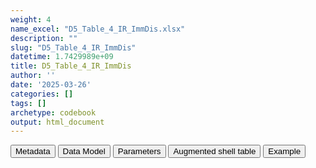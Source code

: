 ```yaml
---
weight: 4
name_excel: "D5_Table_4_IR_ImmDis.xlsx"
description: ""
slug: "D5_Table_4_IR_ImmDis"
datetime: 1.7429989e+09
title: D5_Table_4_IR_ImmDis
author: ''
date: '2025-03-26'
categories: []
tags: []
archetype: codebook
output: html_document
---
```


<script src="/rmarkdown-libs/core-js/shim.min.js"></script>
<script src="/rmarkdown-libs/react/react.min.js"></script>
<script src="/rmarkdown-libs/react/react-dom.min.js"></script>
<script src="/rmarkdown-libs/reactwidget/react-tools.js"></script>
<script src="/rmarkdown-libs/htmlwidgets/htmlwidgets.js"></script>
<link href="/rmarkdown-libs/reactable/reactable.css" rel="stylesheet" />
<script src="/rmarkdown-libs/reactable-binding/reactable.js"></script>
<div class="tab">
<button class="tablinks" onclick="openCity(event, &#39;Metadata&#39;)" id="defaultOpen">Metadata</button>
<button class="tablinks" onclick="openCity(event, &#39;Data Model&#39;)">Data Model</button>
<button class="tablinks" onclick="openCity(event, &#39;Parameters&#39;)">Parameters</button>
<button class="tablinks" onclick="openCity(event, &#39;Augmented shell table&#39;)">Augmented shell table</button>
<button class="tablinks" onclick="openCity(event, &#39;Example&#39;)">Example</button>
</div>
<div id="Metadata" class="tabcontent">
<div id="htmlwidget-1" class="reactable html-widget" style="width:auto;height:600px;"></div>
<script type="application/json" data-for="htmlwidget-1">{"x":{"tag":{"name":"Reactable","attribs":{"data":{"metadata_name":["Name of the dataset","Content of the dataset","Unit of observation","Dataset where the list of UoOs is fully listed and with 1 record per UoO","How many observations per UoO","NxUoO","Variables capturing the UoO","Primary key","Parameters",null,null,null,null,null,null,null,null,null,null,null],"metadata_content":["D5_Table_4_IR_{ImmDis}","IR of flares (first, second, third)","datasource",null,"1","1","datasource","datasource","ImmDis",null,null,null,null,null,null,null,null,null,null,null]},"columns":[{"id":"metadata_name","name":"metadata_name","type":"character"},{"id":"metadata_content","name":"metadata_content","type":"character"}],"sortable":false,"searchable":true,"pagination":false,"highlight":true,"bordered":true,"striped":true,"style":{"maxWidth":1800},"height":"600px","dataKey":"5bfa67a8f6a04d94a6f395a2e39be2fb"},"children":[]},"class":"reactR_markup"},"evals":[],"jsHooks":[]}</script>
</div>
<div id="Data Model" class="tabcontent">
<div id="htmlwidget-2" class="reactable html-widget" style="width:auto;height:600px;"></div>
<script type="application/json" data-for="htmlwidget-2">{"x":{"tag":{"name":"Reactable","attribs":{"data":{"Varname":["ds","n_1_","n_2_","py_0_","n3_","py_1_","m_1_0_","ir_1_","ll_1_","ul_1_","npr_1_","pypr_1_","mpr_1_","irpr_1_","llpr_1","ulpr_1","n_1_2_","m_2_0_","ir_2_","ll_2_"],"Description":["data source name, as stored in CDM_SOURCE, plus possible specification of subpopulation","Total cohort population","Number of persons who started the follow-up 90 days after the inclusion to the cohort","Total follow-up time regardless of interruptions from start of follow-up (90 days after T0) (PY)","Number of flares between cohort entry and start of follow up","Follow-up time (PY) until censor or first flare, excluding interruptions","Number of persons who develop a first flare-up episode","IR of first flare-up episode (Number of persons who develop a first flare-up episode/Follow-up time (PY) until censor or first flare, excluding interruptions)","Lower limit of the 95% confidence interval of ir_1_","upper limit of the 95% confidence interval of ir_1_","Number of persons who have at least one pregnancy after start of follow-up","Total follow-up time regardless of interruptions from start of follow-up (PY) while persons are pregnant","Number of persons who develop a first flare-up episode while they are pregnant","IR of first flare-up episode while pregnant, per 100,000 PY","Lower limit of the 95% confidence interval of irpr_1_","upper limit of the 95% confidence interval of irpr_1_","Number of persons still in the study 90 days after first flare","Number of persons who develop a second flare-up episode","IR of second flare-up episode, per 100,000 PY","Lower limit of the 95% confidence interval of ir_2_"],"Format":[null,null,null,null,null,null,null,null,null,null,null,null,null,null,null,null,null,null,null,null],"Vocabulary":["BIFAP_PC\r\nBIFAP_PC_HOSP\r\nSIDIAP\r\nVID\r\nEPICHRON\r\nPEDIANET\r\nDNR\r\nNNR\r\nFHR\r\nSNDS\r\nCPRD",null,null,null,null,null,null,null,null,null,null,null,null,null,null,null,null,null,null,null],"Description / Notes":[null,null,null,null,null,null,null,null,null,null,null,null,null,null,null,null,null,null,null,null],"Parameters":[null,null,null,null,null,null,null,null,null,null,null,null,null,null,null,null,null,null,null,null],"Source tables and variables":[null,"D5_Table_1_Attrition_{ImmDis}/n_6","D5_Table_1_Attrition_{ImmDis}/n_9",null,null,null,null,null,null,null,null,null,null,null,null,null,null,null,null,null],"Retrieved":[null,"yes","yes",null,null,null,null,null,null,null,null,null,null,null,null,null,null,null,null,null],"Calculated":[null,null,null,"yes","yes","yes","yes","yes","yes","yes","yes","yes","yes","yes","yes","yes","yes","yes","yes","yes"],"Algorithm_id":[null,null,null,null,null,null,null,null,null,null,null,null,null,null,null,null,null,null,null,null],"Rule":[null,null,null,null,null,null,null,"round(100,000*m_1_0/py_1_,.1)","Ulm formula","Ulm formula",null,null,null,"round(100,000*mpr1_/pypr1_,.1)","Ulm formula","Ulm formula",null,null,"round(100,000*m_2_0/py_2_,.1)","Ulm formula"]},"columns":[{"id":"Varname","name":"Varname","type":"character"},{"id":"Description","name":"Description","type":"character"},{"id":"Format","name":"Format","type":"logical"},{"id":"Vocabulary","name":"Vocabulary","type":"character"},{"id":"Description / Notes","name":"Description / Notes","type":"logical"},{"id":"Parameters","name":"Parameters","type":"logical"},{"id":"Source tables and variables","name":"Source tables and variables","type":"character"},{"id":"Retrieved","name":"Retrieved","type":"character"},{"id":"Calculated","name":"Calculated","type":"character"},{"id":"Algorithm_id","name":"Algorithm_id","type":"logical"},{"id":"Rule","name":"Rule","type":"character"}],"sortable":false,"searchable":true,"pagination":false,"highlight":true,"bordered":true,"striped":true,"style":{"maxWidth":1800},"height":"600px","dataKey":"36e860511d852c93b83ede1fe74db016"},"children":[]},"class":"reactR_markup"},"evals":[],"jsHooks":[]}</script>
</div>
<div id="Parameters" class="tabcontent">
<div id="htmlwidget-3" class="reactable html-widget" style="width:auto;height:600px;"></div>
<script type="application/json" data-for="htmlwidget-3">{"x":{"tag":{"name":"Reactable","attribs":{"data":{"parameter":["ImmDis","ImmDis","ImmDis","ImmDis","ImmDis","ImmDis","ImmDis","ImmDis","ImmDis","ImmDis",null,null,null,null,null,null,null,null,null,null],"value":["E_GRAVES_AESI","Im_HASHIMOTO_AESI","V_PAN_AESI","M_ARTRHEU_AESI","M_ARTPSORIATIC_AESI","N_DEMYELMS_AESI","SK_ERYTHEMANODOSUM_AESI","Im_SLE_AESI","D_ULCERATIVECOLITIS_AESI","D_HEPATITISAUTOIMMUNE_AESI",null,null,null,null,null,null,null,null,null,null],"label":["Graves","Hashimoto","Polyarteritis nodose","Rheumatoid arthritis","Psoriatic arthritis","Multiple sclerosis","Erythema nodosum","SLE","Ulcerative colitis","Autoimmune hepatitis",null,null,null,null,null,null,null,null,null,null],"parameter_in_program":["immune_diseases_in_the_study","immune_diseases_in_the_study","immune_diseases_in_the_study","immune_diseases_in_the_study","immune_diseases_in_the_study","immune_diseases_in_the_study","immune_diseases_in_the_study","immune_diseases_in_the_study","immune_diseases_in_the_study","immune_diseases_in_the_study",null,null,null,null,null,null,null,null,null,null],"set_in_step":[null,null,null,null,null,null,null,null,null,null,null,null,null,null,null,null,null,null,null,null],"notes":[null,null,null,null,null,null,null,null,null,null,null,null,null,null,null,null,null,null,null,null]},"columns":[{"id":"parameter","name":"parameter","type":"character"},{"id":"value","name":"value","type":"character"},{"id":"label","name":"label","type":"character"},{"id":"parameter_in_program","name":"parameter_in_program","type":"character"},{"id":"set_in_step","name":"set_in_step","type":"logical"},{"id":"notes","name":"notes","type":"logical"}],"sortable":false,"searchable":true,"pagination":false,"highlight":true,"bordered":true,"striped":true,"style":{"maxWidth":1800},"height":"600px","dataKey":"43e20ea6d74466c41071f549c1995617"},"children":[]},"class":"reactR_markup"},"evals":[],"jsHooks":[]}</script>
</div>
<div id="Augmented shell table" class="tabcontent">
<div id="htmlwidget-4" class="reactable html-widget" style="width:auto;height:600px;"></div>
<script type="application/json" data-for="htmlwidget-4">{"x":{"tag":{"name":"Reactable","attribs":{"data":{"...1":["Total cohort population","Number of persons who started the follow-up 90 days after the inclusion to the cohort","Total follow-up time regardless of interruptions from start of follow-up (90 days after T0) (PY)","Number of flares between cohort entry and start of follow up","Follow-up time (PY) until censor or first flare, excluding interruptions","Number of persons who develop a first flare-up episode","IR (CI 95%) of first flare-up episode (Number of persons who develop a first flare-up episode/Follow-up time (PY) until censor or first flare, excluding interruptions), per 100,000","Number of persons who have at least one pregnancy 90 days after inclusion to the cohort","Total follow-up time regardless of interruptions from start of follow-up (90 days after T0) (PY) while persons are pregnant","Number of persons who develop a first flare-up episode while they are pregnant","IR (CI 95%) of first flare-up episode while pregnant (Number of persons who develop a first flare-up episode/Follow-up time (PY) until censor or first flare, excluding interruptions), per 100,000","Number of persons still in the study 90 days after first flare","Follow-up time (PY) from 1st flare plus 90 days until censor or second flare, excluding interruptions (includes people who re-enter the cohort 90 days after the first interruption)","Number of persons who develop a second flare-up episode","IR (CI 95%) of second flare-up episode (Number of persons who develop a second flare-up episode/Follow-up time (PY) until censor or second interruption of follow-up), per 100,000","Number of persons who have at least one pregnancy 90 days after the first flare","Total follow-up time regardless of interruptions from start of follow-up (90 days after first flare) (PY) while persons are pregnant","Number of persons who develop a second flare-up episode while they are pregnant","IR (CI 95%) of second flare-up episode while pregnant (Number of persons who develop a first flare-up episode/Follow-up time (PY) until censor or first flare, excluding interruptions), per 100,000","Number of persons still in the study 90 days after second flare"],"BIFAP_PC":["n_1_","n_2_","py_0_","n_3_","py_1_","m_1_0_","ir_1 (ll_1 - ul_1)","npr_1_","pypr_1_","mpr_1_","irpr_1_ (llpr_1 - ulpr_1)","n_1_2_","py_2_","m_2_0_","ir_2 (ll_2 - ul_2)","npr_2_","pypr_2_","mpr_2_","irpr_2_ (llpr_2 - ulpr_2)","n_1_3_"],"BIFAP_PC_HOSP":[null,null,null,null,null,null,null,null,null,null,null,null,null,null,null,null,null,null,null,null],"SIDIAP":[null,null,null,null,null,null,null,null,null,null,null,null,null,null,null,null,null,null,null,null],"VID":[null,null,null,null,null,null,null,null,null,null,null,null,null,null,null,null,null,null,null,null],"EPICHRON":[null,null,null,null,null,null,null,null,null,null,null,null,null,null,null,null,null,null,null,null],"PEDIANET":[null,null,null,null,null,null,null,null,null,null,null,null,null,null,null,null,null,null,null,null],"DNR":[null,null,null,null,null,null,null,null,null,null,null,null,null,null,null,null,null,null,null,null],"NNR":[null,null,null,null,null,null,null,null,null,null,null,null,null,null,null,null,null,null,null,null],"FHR":[null,null,null,null,null,null,null,null,null,null,null,null,null,null,null,null,null,null,null,null],"SNDS":[null,null,null,null,null,null,null,null,null,null,null,null,null,null,null,null,null,null,null,null],"CPRD":[null,null,null,null,null,null,null,null,null,null,null,null,null,null,null,null,null,null,null,null]},"columns":[{"id":"...1","name":"...1","type":"character"},{"id":"BIFAP_PC","name":"BIFAP_PC","type":"character"},{"id":"BIFAP_PC_HOSP","name":"BIFAP_PC_HOSP","type":"logical"},{"id":"SIDIAP","name":"SIDIAP","type":"logical"},{"id":"VID","name":"VID","type":"logical"},{"id":"EPICHRON","name":"EPICHRON","type":"logical"},{"id":"PEDIANET","name":"PEDIANET","type":"logical"},{"id":"DNR","name":"DNR","type":"logical"},{"id":"NNR","name":"NNR","type":"logical"},{"id":"FHR","name":"FHR","type":"logical"},{"id":"SNDS","name":"SNDS","type":"logical"},{"id":"CPRD","name":"CPRD","type":"logical"}],"sortable":false,"searchable":true,"pagination":false,"highlight":true,"bordered":true,"striped":true,"style":{"maxWidth":1800},"height":"600px","dataKey":"83d0d0aa9fff730abc818430e187445f"},"children":[]},"class":"reactR_markup"},"evals":[],"jsHooks":[]}</script>
</div>
<div id="Example" class="tabcontent">
<div id="htmlwidget-5" class="reactable html-widget" style="width:auto;height:600px;"></div>
<script type="application/json" data-for="htmlwidget-5">{"x":{"tag":{"name":"Reactable","attribs":{"data":{"empty":[null,null,null,null,null,null,null,null,null,null,null,null,null,null,null,null,null,null,null,null]},"columns":[{"id":"empty","name":"empty","type":"logical"}],"sortable":false,"searchable":true,"pagination":false,"highlight":true,"bordered":true,"striped":true,"style":{"maxWidth":1800},"height":"600px","dataKey":"0727e8571a9b6e19121c0ad1f770c269"},"children":[]},"class":"reactR_markup"},"evals":[],"jsHooks":[]}</script>
</div>
